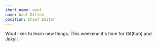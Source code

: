 ```yaml
---
short_name: wout
name: Wout Dillen
position: Chief Editor
---
```

Wout likes to learn new things. This weekend it's time for Git(hub) and Jekyll.
